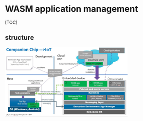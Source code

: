 WASM application management
=======
[TOC]

## structure





<img src="../../doc/pics/wamr-arch.JPG" width="80%">